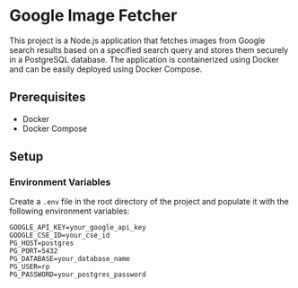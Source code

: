 # Google Image Fetcher

This project is a Node.js application that fetches images from Google search results based on a specified search query and stores them securely in a PostgreSQL database. The application is containerized using Docker and can be easily deployed using Docker Compose.

## Prerequisites

- Docker
- Docker Compose

## Setup

### Environment Variables

Create a `.env` file in the root directory of the project and populate it with the following environment variables:

```plaintext
GOOGLE_API_KEY=your_google_api_key
GOOGLE_CSE_ID=your_cse_id
PG_HOST=postgres
PG_PORT=5432
PG_DATABASE=your_database_name
PG_USER=rp
PG_PASSWORD=your_postgres_password
```
